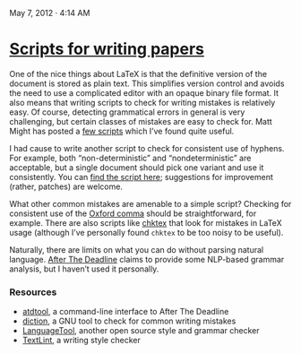May 7, 2012 · 4:14 AM

[Scripts for writing papers](https://everythingisdata.wordpress.com/2012/05/07/scripts-for-writing-papers/)
===========================================================================================================

One of the nice things about LaTeX is that the definitive version of the
document is stored as plain text. This simplifies version control and
avoids the need to use a complicated editor with an opaque binary file
format. It also means that writing scripts to check for writing mistakes
is relatively easy. Of course, detecting grammatical errors in general
is very challenging, but certain classes of mistakes are easy to check
for. Matt Might has posted a [few
scripts](http://matt.might.net/articles/shell-scripts-for-passive-voice-weasel-words-duplicates/)
which I’ve found quite useful.

I had cause to write another script to check for consistent use of
hyphens. For example, both “non-deterministic” and “nondeterministic”
are acceptable, but a single document should pick one variant and use it
consistently. You can [find the script
here](https://github.com/neilconway/paper-scripts); suggestions for
improvement (rather, patches) are welcome.

What other common mistakes are amenable to a simple script? Checking for
consistent use of the [Oxford
comma](http://en.wikipedia.org/wiki/Serial_comma) should be
straightforward, for example. There are also scripts like
[chktex](http://baruch.ev-en.org/proj/chktex/) that look for mistakes in
LaTeX usage (although I’ve personally found `chktex` to be too noisy to
be useful).

Naturally, there are limits on what you can do without parsing natural
language. [After The Deadline](http://afterthedeadline.com/) claims to
provide some NLP-based grammar analysis, but I haven’t used it
personally.

### Resources

-   [atdtool](https://github.com/lpenz/atdtool), a command-line
    interface to After The Deadline
-   [diction](http://www.gnu.org/software/diction/diction.html), a GNU
    tool to check for common writing mistakes
-   [LanguageTool](http://www.languagetool.org/), another open source
    style and grammar checker
-   [TextLint](http://scg.unibe.ch/research/textlint), a writing style
    checker



